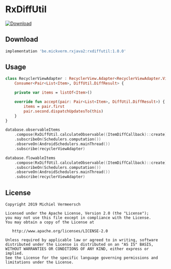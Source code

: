 RxDiffUtil
==========
[ ![Download](https://api.bintray.com/packages/mickverm/maven/RxDiffUtil/images/download.svg) ](https://bintray.com/mickverm/maven/RxDiffUtil/_latestVersion)

Download
--------

````groovy
implementation 'be.mickverm.rxjava2:rxdiffutil:1.0.0'
````

Usage
-----

````kotlin
class RecyclerViewAdapter : RecyclerView.Adapter<RecyclerViewAdapter.ViewHolder>(), 
    Consumer<Pair<List<Item>, DiffUtil.DiffResult> {

    private var items = listOf<Item>()

    override fun accept(pair: Pair<List<Item>, DiffUtil.DiffResult>) {
        items = pair.first
        pair.second.dispatchUpdatesTo(this)
    }
}
````

````kotlin
database.observableItems
	.compose(RxDiffUtil.calculateObservable((ItemDiffCallback)::create))
	.subscribeOn(Schedulers.computation())
	.observeOn(AndroidSchedulers.mainThread())
	.subscribe(recyclerViewAdapter)

database.flowableItems
	.compose(RxDiffUtil.calculateObservable((ItemDiffCallback)::create))
	.subscribeOn(Schedulers.computation())
	.observeOn(AndroidSchedulers.mainThread())
	.subscribe(recyclerViewAdapter)
````

License
-------

    Copyright 2019 Michiel Vermeersch

    Licensed under the Apache License, Version 2.0 (the "License");
    you may not use this file except in compliance with the License.
    You may obtain a copy of the License at

       http://www.apache.org/licenses/LICENSE-2.0

    Unless required by applicable law or agreed to in writing, software
    distributed under the License is distributed on an "AS IS" BASIS,
    WITHOUT WARRANTIES OR CONDITIONS OF ANY KIND, either express or implied.
    See the License for the specific language governing permissions and
    limitations under the License.
